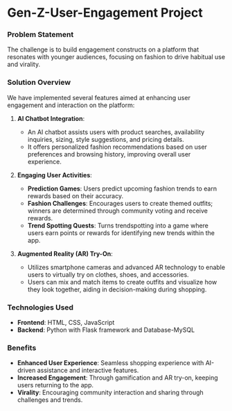 # Gen-Z-User-Engagement Project


### Problem Statement
The challenge is to build engagement constructs on a platform that resonates with younger audiences, focusing on fashion to drive habitual use and virality.

### Solution Overview
We have implemented several features aimed at enhancing user engagement and interaction on the platform:

1. **AI Chatbot Integration**:
   - An AI chatbot assists users with product searches, availability inquiries, sizing, style suggestions, and pricing details.
   - It offers personalized fashion recommendations based on user preferences and browsing history, improving overall user experience.

2. **Engaging User Activities**:
   - **Prediction Games**: Users predict upcoming fashion trends to earn rewards based on their accuracy.
   - **Fashion Challenges**: Encourages users to create themed outfits; winners are determined through community voting and receive rewards.
   - **Trend Spotting Quests**: Turns trendspotting into a game where users earn points or rewards for identifying new trends within the app.

3. **Augmented Reality (AR) Try-On**:
   - Utilizes smartphone cameras and advanced AR technology to enable users to virtually try on clothes, shoes, and accessories.
   - Users can mix and match items to create outfits and visualize how they look together, aiding in decision-making during shopping.

### Technologies Used
- **Frontend**: HTML, CSS, JavaScript
- **Backend**: Python with Flask framework and Database-MySQL

### Benefits
- **Enhanced User Experience**: Seamless shopping experience with AI-driven assistance and interactive features.
- **Increased Engagement**: Through gamification and AR try-on, keeping users returning to the app.
- **Virality**: Encouraging community interaction and sharing through challenges and trends.



